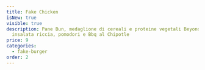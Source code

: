 ```yaml
---
title: Fake Chicken
isNew: true
visible: true
description: Pane Bun, medaglione di cereali e proteine vegetali BeyondMeat,
  insalata riccia, pomodori e Bbq al Chipotle
price: 9
categories:
  - fake-burger
order: 2
---
```

